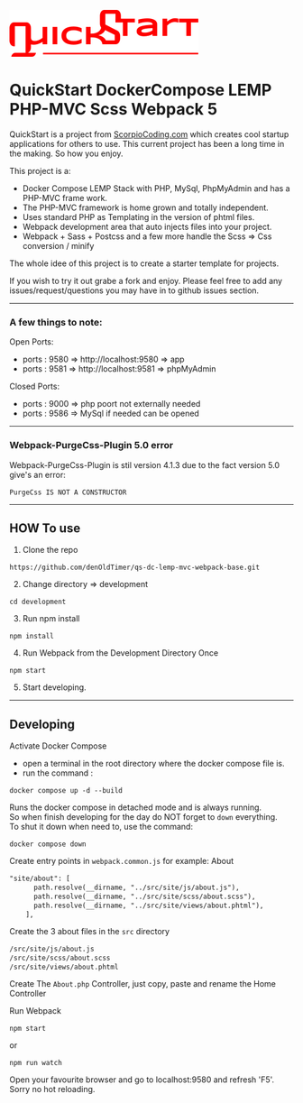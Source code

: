 ![QuickStart](./quickstart.png)

# QuickStart DockerCompose LEMP PHP-MVC Scss Webpack 5

QuickStart is a project from [ScorpioCoding.com](https://scorpiocoding.com) which creates cool startup applications for others to use. This current project has been a long time in the making.
So how you enjoy.

This project is a:

- Docker Compose LEMP Stack with PHP, MySql, PhpMyAdmin and has a PHP-MVC frame work.
- The PHP-MVC framework is home grown and totally independent.
- Uses standard PHP as Templating in the version of phtml files.
- Webpack development area that auto injects files into your project.
- Webpack + Sass + Postcss and a few more handle the Scss => Css conversion / minify

The whole idee of this project is to create a starter template for projects.

If you wish to try it out grabe a fork and enjoy.
Please feel free to add any issues/request/questions you may have in to github issues section.

---

### A few things to note:

Open Ports:

- ports : 9580 => http://localhost:9580 => app
- ports : 9581 => http://localhost:9581 => phpMyAdmin

Closed Ports:

- ports : 9000 => php poort not externally needed
- ports : 9586 => MySql if needed can be opened

---

### Webpack-PurgeCss-Plugin 5.0 error

Webpack-PurgeCss-Plugin is stil version 4.1.3 due to the fact version 5.0 give's an error:

```
PurgeCss IS NOT A CONSTRUCTOR
```

---

## HOW To use

1. Clone the repo

```
https://github.com/denOldTimer/qs-dc-lemp-mvc-webpack-base.git
```

2. Change directory => development

```
cd development
```

3. Run npm install

```
npm install
```

4. Run Webpack from the Development Directory Once

```
npm start
```

5. Start developing.

---

## Developing

Activate Docker Compose

- open a terminal in the root directory where the docker compose file is.
- run the command :

```
docker compose up -d --build
```

Runs the docker compose in detached mode and is always running.  
So when finish developing for the day do NOT forget to `down` everything.  
To shut it down when need to, use the command:

```
docker compose down
```

Create entry points in `webpack.common.js` for example: About

```
"site/about": [
      path.resolve(__dirname, "../src/site/js/about.js"),
      path.resolve(__dirname, "../src/site/scss/about.scss"),
      path.resolve(__dirname, "../src/site/views/about.phtml"),
    ],
```

Create the 3 about files in the `src` directory

```
/src/site/js/about.js
/src/site/scss/about.scss
/src/site/views/about.phtml
```

Create The `About.php` Controller, just copy, paste and rename the Home Controller

Run Webpack

```
npm start
```

or

```
npm run watch
```

Open your favourite browser and go to localhost:9580 and refresh 'F5'.  
 Sorry no hot reloading.
